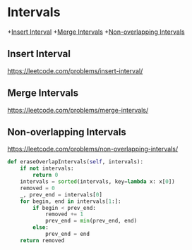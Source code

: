 # Intervals

+[Insert Interval](#insert-interval)
+[Merge Intervals](#merge-intervals)
+[Non-overlapping Intervals](#non-overlapping-intervals)

## Insert Interval

https://leetcode.com/problems/insert-interval/


## Merge Intervals

https://leetcode.com/problems/merge-intervals/



## Non-overlapping Intervals

https://leetcode.com/problems/non-overlapping-intervals/

```python
def eraseOverlapIntervals(self, intervals):
    if not intervals:
        return 0
    intervals = sorted(intervals, key=lambda x: x[0])
    removed = 0
    _, prev_end = intervals[0]
    for begin, end in intervals[1:]:
        if begin < prev_end:
            removed += 1
            prev_end = min(prev_end, end)
        else:
            prev_end = end
    return removed

```
